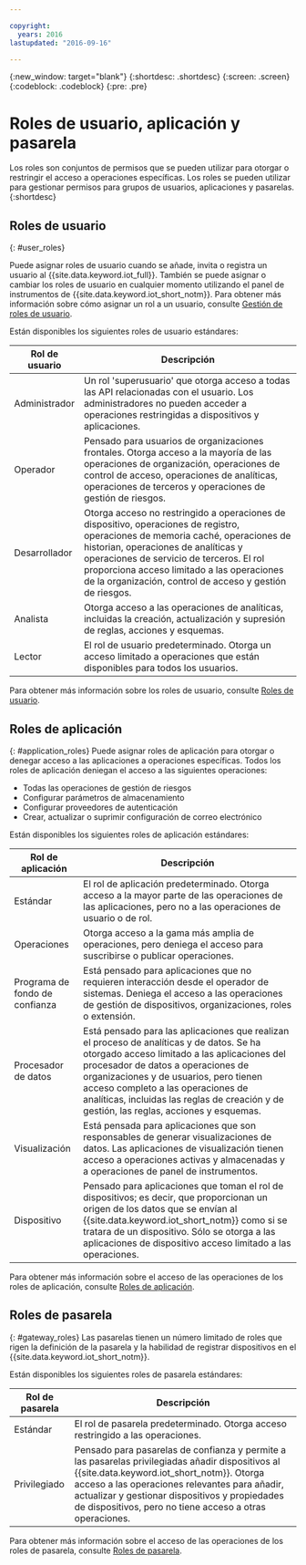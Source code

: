 ```yaml
---

copyright:
  years: 2016
lastupdated: "2016-09-16"

---
```


{:new_window: target="blank"}
{:shortdesc: .shortdesc}
{:screen: .screen}
{:codeblock: .codeblock}
{:pre: .pre}

# Roles de usuario, aplicación y pasarela

Los roles son conjuntos de permisos que se pueden utilizar para otorgar o restringir el acceso a operaciones específicas. Los roles se pueden utilizar para gestionar permisos para grupos de usuarios, aplicaciones y pasarelas.
{:shortdesc}

## Roles de usuario
{: #user_roles}

Puede asignar roles de usuario cuando se añade, invita o registra un usuario al {{site.data.keyword.iot_full}}. También se puede asignar o cambiar los roles de usuario en cualquier momento utilizando el panel de instrumentos de {{site.data.keyword.iot_short_notm}}. Para obtener más información sobre cómo asignar un rol a un usuario, consulte [Gestión de roles de usuario](managing_user_roles.html).

Están disponibles los siguientes roles de usuario estándares:

Rol de usuario | Descripción
------------- | -------------
Administrador | Un rol 'superusuario' que otorga acceso a todas las API relacionadas con el usuario. Los administradores no pueden acceder a operaciones restringidas a dispositivos y aplicaciones.
Operador | Pensado para usuarios de organizaciones frontales. Otorga acceso a la mayoría de las operaciones de organización, operaciones de control de acceso, operaciones de analíticas, operaciones de terceros y operaciones de gestión de riesgos.
Desarrollador | Otorga acceso no restringido a operaciones de dispositivo, operaciones de registro, operaciones de memoria caché, operaciones de historian, operaciones de analíticas y operaciones de servicio de terceros. El rol proporciona acceso limitado a las operaciones de la organización, control de acceso y gestión de riesgos.
Analista | Otorga acceso a las operaciones de analíticas, incluidas la creación, actualización y supresión de reglas, acciones y esquemas.
Lector | El rol de usuario predeterminado. Otorga un acceso limitado a operaciones que están disponibles para todos los usuarios.

Para obtener más información sobre los roles de usuario, consulte [Roles de usuario](reference/roles_access.html).

## Roles de aplicación
{: #application_roles}
Puede asignar roles de aplicación para otorgar o denegar acceso a las aplicaciones a operaciones específicas. Todos los roles de aplicación deniegan el acceso a las siguientes operaciones:

- Todas las operaciones de gestión de riesgos
- Configurar parámetros de almacenamiento
- Configurar proveedores de autenticación
- Crear, actualizar o suprimir configuración de correo electrónico

Están disponibles los siguientes roles de aplicación estándares:

Rol de aplicación | Descripción
------------- | -------------
Estándar | El rol de aplicación predeterminado. Otorga acceso a la mayor parte de las operaciones de las aplicaciones, pero no a las operaciones de usuario o de rol.   
Operaciones | Otorga acceso a la gama más amplia de operaciones, pero deniega el acceso para suscribirse o publicar operaciones.
Programa de fondo de confianza | Está pensado para aplicaciones que no requieren interacción desde el operador de sistemas. Deniega el acceso a las operaciones de gestión de dispositivos, organizaciones, roles o extensión.
Procesador de datos | Está pensado para las aplicaciones que realizan el proceso de analíticas y de datos. Se ha otorgado acceso limitado a las aplicaciones del procesador de datos a operaciones de organizaciones y de usuarios, pero tienen acceso completo a las operaciones de analíticas, incluidas las reglas de creación y de gestión, las reglas, acciones y esquemas.
Visualización | Está pensada para aplicaciones que son responsables de generar visualizaciones de datos. Las aplicaciones de visualización tienen acceso a operaciones activas y almacenadas y a operaciones de panel de instrumentos.
Dispositivo | Pensado para aplicaciones que toman el rol de dispositivos; es decir, que proporcionan un origen de los datos que se envían al {{site.data.keyword.iot_short_notm}} como si se tratara de un dispositivo. Sólo se otorga a las aplicaciones de dispositivo acceso limitado a las operaciones.

Para obtener más información sobre el acceso de las operaciones de los roles de aplicación, consulte [Roles de aplicación](reference/app_roles_access.html).

## Roles de pasarela
{: #gateway_roles}
Las pasarelas tienen un número limitado de roles que rigen la definición de la pasarela y la habilidad de registrar dispositivos en el {{site.data.keyword.iot_short_notm}}.

Están disponibles los siguientes roles de pasarela estándares:

Rol de pasarela | Descripción
------------- | -------------
Estándar | El rol de pasarela predeterminado. Otorga acceso restringido a las operaciones.
Privilegiado | Pensado para pasarelas de confianza y permite a las pasarelas privilegiadas añadir dispositivos al {{site.data.keyword.iot_short_notm}}. Otorga acceso a las operaciones relevantes para añadir, actualizar y gestionar dispositivos y propiedades de dispositivos, pero no tiene acceso a otras operaciones.  

Para obtener más información sobre el acceso de las operaciones de los roles de pasarela, consulte [Roles de pasarela](reference/gateway_roles_access.html).
